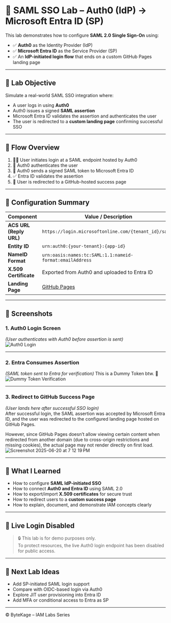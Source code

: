 # 🔐 SAML SSO Lab – Auth0 (IdP) → Microsoft Entra ID (SP)

This lab demonstrates how to configure **SAML 2.0 Single Sign-On** using:
- ✅ **Auth0** as the Identity Provider (IdP)
- ✅ **Microsoft Entra ID** as the Service Provider (SP)
- ✅ An **IdP-initiated login flow** that ends on a custom GitHub Pages landing page

---

## 🧪 Lab Objective

Simulate a real-world SAML SSO integration where:
- A user logs in using **Auth0**
- Auth0 issues a signed **SAML assertion**
- Microsoft Entra ID validates the assertion and authenticates the user
- The user is redirected to a **custom landing page** confirming successful SSO

---

## 🔄 Flow Overview

1. 🧍‍♂️ User initiates login at a SAML endpoint hosted by Auth0  
2. 🔐 Auth0 authenticates the user  
3. 📄 Auth0 sends a signed SAML token to Microsoft Entra ID  
4. ✅ Entra ID validates the assertion  
5. 🏁 User is redirected to a GitHub-hosted success page

---

## 🔧 Configuration Summary

| Component              | Value / Description                                 |
|------------------------|-----------------------------------------------------|
| **ACS URL (Reply URL)**     | `https://login.microsoftonline.com/{tenant_id}/saml2` |
| **Entity ID**               | `urn:auth0:{your-tenant}:{app-id}`              |
| **NameID Format**           | `urn:oasis:names:tc:SAML:1.1:nameid-format:emailAddress` |
| **X.509 Certificate**       | Exported from Auth0 and uploaded to Entra ID    |
| **Landing Page**            | [GitHub Pages](https://your-username.github.io/your-repo/) |

---

## 📸 Screenshots

### 1. Auth0 Login Screen  
*(User authenticates with Auth0 before assertion is sent)*  
![Auth0 Login](https://github.com/user-attachments/assets/fdeece26-5d70-47e4-9d1c-be6e4d05eb6f)

---

### 2. Entra Consumes Assertion  
*(SAML token sent to Entra for verification)* 
This is a Dummy Token btw. 🤫
![Dummy Token Verification](https://github.com/user-attachments/assets/02f5d5e4-b8e0-4e94-853a-87d5ad2cad4e)

---

### 3. Redirect to GitHub Success Page  
*(User lands here after successful SSO login)*  
After successful login, the SAML assertion was accepted by Microsoft Entra ID, and the user was redirected to the configured landing page hosted on GitHub Pages.

However, since GitHub Pages doesn’t allow viewing certain content when redirected from another domain (due to cross-origin restrictions and missing cookies), the actual page may not render directly on first load.
![Screenshot 2025-06-20 at 7 12 19 PM](https://github.com/user-attachments/assets/a61e3ea5-7e24-4667-8b87-6e0e912e729f)

---

## 🧠 What I Learned

- How to configure **SAML IdP-initiated SSO**
- How to connect **Auth0 and Entra ID** using SAML 2.0
- How to export/import **X.509 certificates** for secure trust
- How to redirect users to a **custom success page**
- How to explain, document, and demonstrate IAM concepts clearly

---

## 🚫 Live Login Disabled

> 🔒 This lab is for demo purposes only.  
> To protect resources, the live Auth0 login endpoint has been disabled for public access.

---

## 🏁 Next Lab Ideas

- Add SP-initiated SAML login support
- Compare with OIDC-based login via Auth0
- Explore JIT user provisioning into Entra ID
- Add MFA or conditional access to Entra as SP

---

© ByteKage – IAM Labs Series

